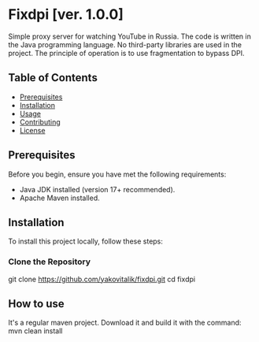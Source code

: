 # Fixdpi [ver. 1.0.0]

Simple proxy server for watching YouTube in Russia.
The code is written in the Java programming language.
No third-party libraries are used in the project.
The principle of operation is to use fragmentation to bypass DPI.

## Table of Contents
- [Prerequisites](#prerequisites)
- [Installation](#installation)
- [Usage](#usage)
- [Contributing](#contributing)
- [License](#license)

## Prerequisites
Before you begin, ensure you have met the following requirements:
* Java JDK installed (version 17+ recommended).
* Apache Maven installed.

## Installation
To install this project locally, follow these steps:

### Clone the Repository

git clone https://github.com/yakovitalik/fixdpi.git
cd fixdpi

## How to use

It's a regular maven project. Download it and build it with the command: 
mvn clean install
